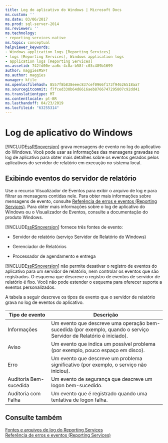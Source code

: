 ```yaml
---
title: Log do aplicativo do Windows | Microsoft Docs
ms.custom: ''
ms.date: 03/06/2017
ms.prod: sql-server-2014
ms.reviewer: ''
ms.technology:
- reporting-services-native
ms.topic: conceptual
helpviewer_keywords:
- Windows application logs [Reporting Services]
- logs [Reporting Services], Windows application logs
- application logs [Reporting Services]
ms.assetid: 742fd00e-aa6c-4c8a-b58f-c03c489b1699
author: maggiesMSFT
ms.author: maggies
manager: kfile
ms.openlocfilehash: 8557f8b838eeec837cef0966f173f94626518aa7
ms.sourcegitcommit: f7fced330b64d6616aeb8766747295807c92dd41
ms.translationtype: MT
ms.contentlocale: pt-BR
ms.lasthandoff: 04/23/2019
ms.locfileid: "63255314"
---
```

# <a name="windows-application-log"></a>Log de aplicativo do Windows
  [!INCLUDE[ssRSnoversion](../../includes/ssrsnoversion-md.md)] grava mensagens de evento no log do aplicativo do Windows. Você pode usar as informações das mensagens gravadas no log de aplicativo para obter mais detalhes sobre os eventos gerados pelos aplicativos do servidor de relatório em execução no sistema local.  
  
## <a name="viewing-report-server-events"></a>Exibindo eventos do servidor de relatório  
 Use o recurso Visualizador de Eventos para exibir o arquivo de log e para filtrar as mensagens contidas nele. Para obter mais informações sobre mensagens de evento, consulte [Referência de erros e eventos &#40;Reporting Services&#41;](../troubleshooting/errors-and-events-reference-reporting-services.md). Para obter mais informações sobre o log de aplicativo do Windows ou o Visualizador de Eventos, consulte a documentação do produto Windows.  
  
 [!INCLUDE[ssRSnoversion](../../includes/ssrsnoversion-md.md)] fornece três fontes de evento:  
  
-   Servidor de relatório (serviço Servidor de Relatório do Windows)  
  
-   Gerenciador de Relatórios  
  
-   Processador de agendamento e entrega  
  
 [!INCLUDE[ssRSnoversion](../../includes/ssrsnoversion-md.md)] não permite desativar o registro de eventos do aplicativo para um servidor de relatório, nem controlar os eventos que são registrados. O esquema que descreve o registro de eventos de servidor de relatório é fixo. Você não pode estender o esquema para oferecer suporte a eventos personalizados.  
  
 A tabela a seguir descreve os tipos de evento que o servidor de relatório grava no log de eventos do aplicativo.  
  
|Tipo de evento|Descrição|  
|----------------|-----------------|  
|Informações|Um evento que descreve uma operação bem-sucedida (por exemplo, quando o serviço Servidor de Relatório é iniciado).|  
|Aviso|Um evento que indica um possível problema (por exemplo, pouco espaço em disco).|  
|Erro|Um evento que descreve um problema significativo (por exemplo, o serviço não iniciou).|  
|Auditoria Bem-sucedida|Um evento de segurança que descreve um logon bem-sucedido.|  
|Auditoria com Falha|Um evento que é registrado quando uma tentativa de logon falha.|  
  
## <a name="see-also"></a>Consulte também  
 [Fontes e arquivos de log do Reporting Services](../report-server/reporting-services-log-files-and-sources.md)   
 [Referência de erros e eventos &#40;Reporting Services&#41;](../troubleshooting/errors-and-events-reference-reporting-services.md)  
  
  
